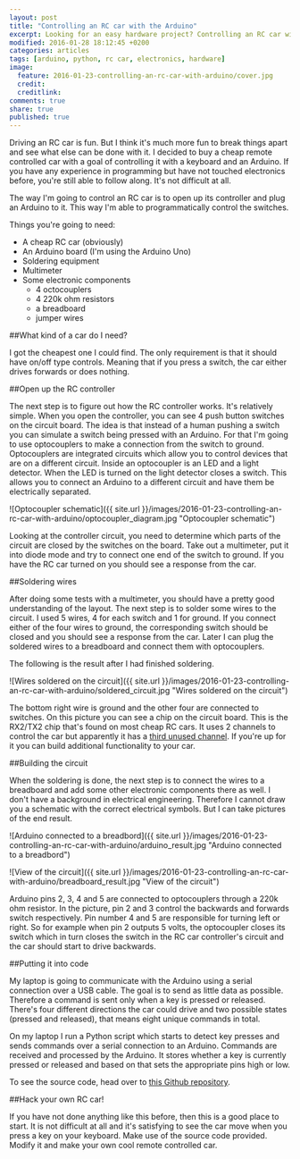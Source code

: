 ```yaml
---
layout: post
title: "Controlling an RC car with the Arduino"
excerpt: Looking for an easy hardware project? Controlling an RC car with an Arduino board is relatively simple. I'll share my experience.
modified: 2016-01-28 18:12:45 +0200
categories: articles
tags: [arduino, python, rc car, electronics, hardware]
image:
  feature: 2016-01-23-controlling-an-rc-car-with-arduino/cover.jpg
  credit:
  creditlink:
comments: true
share: true
published: true
---
```

Driving an RC car is fun. But I think it's much more fun to break things apart and see what else can be done with it. I decided to buy a cheap remote controlled car with a goal of controlling it with a keyboard and an Arduino. If you have any experience in programming but have not touched electronics before, you're still able to follow along. It's not difficult at all.

The way I'm going to control an RC car is to open up its controller and plug an Arduino to it. This way I'm able to programmatically control the switches.

Things you're going to need:

* A cheap RC car (obviously)
* An Arduino board (I'm using the Arduino Uno)
* Soldering equipment
* Multimeter
* Some electronic components
  * 4 octocouplers
  * 4 220k ohm resistors
  * a breadboard
  * jumper wires

##What kind of a car do I need?

I got the cheapest one I could find. The only requirement is that it should have on/off type controls. Meaning that if you press a switch, the car either drives forwards or does nothing.

##Open up the RC controller

The next step is to figure out how the RC controller works. It's relatively simple. When you open the controller, you can see 4 push button switches on the circuit board. The idea is that instead of a human pushing a switch you can simulate a switch being pressed with an Arduino. For that I'm going to use optocouplers to make a connection from the switch to ground. Optocouplers are integrated circuits which allow you to control devices that are on a different circuit. Inside an optocoupler is an LED and a light detector. When the LED is turned on the light detector closes a switch. This allows you to connect an Arduino to a different circuit and have them be electrically separated.

![Optocoupler schematic]({{ site.url }}/images/2016-01-23-controlling-an-rc-car-with-arduino/optocoupler_diagram.jpg "Optocoupler schematic")

Looking at the controller circuit, you need to determine which parts of the circuit are closed by the switches on the board. Take out a multimeter, put it into diode mode and try to connect one end of the switch to ground. If you have the RC car turned on you should see a response from the car.

##Soldering wires

After doing some tests with a multimeter, you should have a pretty good understanding of the layout. The next step is to solder some wires to the circuit. I used 5 wires, 4 for each switch and 1 for ground. If you connect either of the four wires to ground, the corresponding switch should be closed and you should see a response from the car. Later I can plug the soldered wires to a breadboard and connect them with optocouplers.

The following is the result after I had finished soldering.

![Wires soldered on the circuit]({{ site.url }}/images/2016-01-23-controlling-an-rc-car-with-arduino/soldered_circuit.jpg "Wires soldered on the circuit")

The bottom right wire is ground and the other four are connected to switches. On this picture you can see a chip on the circuit board. This is the RX2/TX2 chip that's found on most cheap RC cars. It uses 2 channels to control the car but apparently it has a [third unused channel](http://www.instructables.com/id/Hack-an-RC-cars-unused-5th-channel/ "third unused channel in RX2/TX2 chip"). If you're up for it you can build additional functionality to your car.

##Building the circuit

When the soldering is done, the next step is to connect the wires to a breadboard and add some other electronic components there as well. I don't have a background in electrical engineering. Therefore I cannot draw you a schematic with the correct electrical symbols. But I can take pictures of the end result.

![Arduino connected to a breadbord]({{ site.url }}/images/2016-01-23-controlling-an-rc-car-with-arduino/arduino_result.jpg "Arduino connected to a breadbord")

![View of the circuit]({{ site.url }}/images/2016-01-23-controlling-an-rc-car-with-arduino/breadboard_result.jpg "View of the circuit")

Arduino pins 2, 3, 4 and 5 are connected to optocouplers through a 220k ohm resistor. In the picture, pin 2 and 3 control the backwards and forwards switch respectively. Pin number 4 and 5 are responsible for turning left or right. So for example when pin 2 outputs 5 volts, the optocoupler closes its switch which in turn closes the switch in the RC car controller's circuit and the car should start to drive backwards.

##Putting it into code

My laptop is going to communicate with the Arduino using a serial connection over a USB cable. The goal is to send as little data as possible. Therefore a command is sent only when a key is pressed or released. There's four different directions the car could drive and two possible states (pressed and released), that means eight unique commands in total.

On my laptop I run a Python script which starts to detect key presses and sends commands over a serial connection to an Arduino. Commands are received and processed by the Arduino. It stores whether a key is currently pressed or released and based on that sets the appropriate pins high or low.

To see the source code, head over to [this Github repository](https://github.com/indrekots/rc-car-controller "Github repository containing the source code").

##Hack your own RC car!

If you have not done anything like this before, then this is a good place to start. It is not difficult at all and it's satisfying to see the car move when you press a key on your keyboard. Make use of the source code provided. Modify it and make your own cool remote controlled car.
